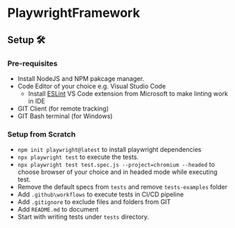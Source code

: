 # PlaywrightFramework

## Setup 🛠️

### Pre-requisites

* Install NodeJS and NPM pakcage manager.
* Code Editor of your choice e.g. Visual Studio Code
  * Install [ESLint](https://marketplace.visualstudio.com/items?itemName=dbaeumer.vscode-eslint) VS Code extension from Microsoft to make linting work in IDE
* GIT Client (for remote tracking)
* GIT Bash terminal (for Windows)

### Setup from Scratch

* `npm init playwright@latest` to install playwright dependencies
* `npx playwright test` to execute the tests.
* `npx playwright test test.spec.js --project=chromium --headed` to choose browser of your choice and in headed mode while executing test.
* Remove the default specs from `tests` and remove `tests-examples` folder
* Add `.github\workflows` to execute tests in CI/CD pipeline
* Add `.gitignore` to exclude files and folders from GIT
* Add `README.md` to document
* Start with writing tests under `tests` directory.